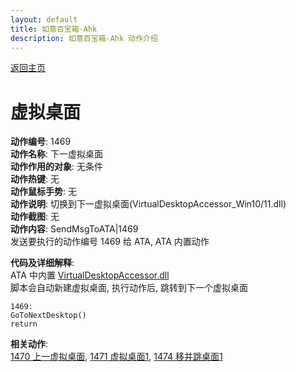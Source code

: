 ```yaml
---
layout: default
title: 如意百宝箱-Ahk
description: 如意百宝箱-Ahk 动作介绍
---
```

<link rel="stylesheet" href="../actions/css/atom-one-light.min.css">
<script src="../actions/js/highlight.min.js"></script>
<script>hljs.highlightAll();</script>

[返回主页](../index.md)

# [](#header-2) 虚拟桌面

**动作编号**: 1469  
**动作名称**: 下一虚拟桌面  
**动作作用的对象**: 无条件  
**动作热键**: 无  
**动作鼠标手势**: 无  
**动作说明**: 切换到下一虚拟桌面(VirtualDesktopAccessor_Win10/11.dll)  
**动作截图**: 无  
**动作内容**: SendMsgToATA|1469  
发送要执行的动作编号 1469 给 ATA, ATA 内置动作  

**代码及详细解释**:  
ATA 中内置 [VirtualDesktopAccessor.dll](https://github.com/Ciantic/VirtualDesktopAccessor)  
脚本会自动新建虚拟桌面, 执行动作后, 跳转到下一个虚拟桌面  

```Autohotkey
1469:
GoToNextDesktop()
return
```

**相关动作**:  
[1470 上一虚拟桌面](1470.md), [1471 虚拟桌面1](1471.md), [1474 移并跳桌面1](1474.md)